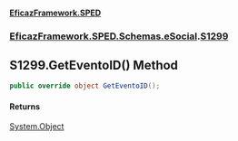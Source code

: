 #### [EficazFramework.SPED](EficazFrameworkSPED.md 'EficazFramework SPED')
### [EficazFramework.SPED.Schemas.eSocial](EficazFramework.SPED.Schemas.eSocial.md 'EficazFramework.SPED.Schemas.eSocial').[S1299](EficazFramework.SPED.Schemas.eSocial/S1299.md 'EficazFramework.SPED.Schemas.eSocial.S1299')

## S1299.GetEventoID() Method

```csharp
public override object GetEventoID();
```

#### Returns
[System.Object](https://docs.microsoft.com/en-us/dotnet/api/System.Object 'System.Object')